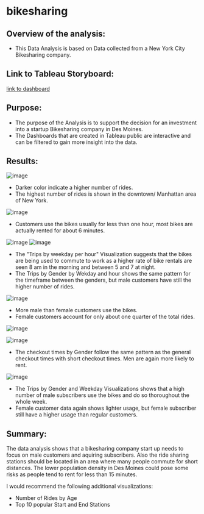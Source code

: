 # bikesharing

## Overview of the analysis: 

 - This Data Analysis is based on Data collected from a New York City Bikesharing company.


## Link to Tableau Storyboard:
[link to dashboard](https://public.tableau.com/app/profile/cathleen.mai/viz/TableauChallengeModule14/Story1?publish=yes)

## Purpose:

- The purpose of the Analysis is to support the decision for an investment into a startup Bikesharing company in Des Moines.  
- The Dashboards that are created in Tableau public are interactive and can be filtered to gain more insight into the data.

## Results: 

![image](https://user-images.githubusercontent.com/91682586/150451946-203bc943-56bd-4e27-9122-5c9aeb3bb5e7.png)

 - Darker color indicate a higher number of rides.
 - The highest number of rides is shown in the downtown/ Manhattan area of New York. 

![image](https://user-images.githubusercontent.com/91682586/150452169-e5416b22-446e-4283-9c74-aa33f43f2243.png) 


 - Customers use the bikes usually for less than one hour, most bikes are actually rented for about 6 minutes.

![image](https://user-images.githubusercontent.com/91682586/150454816-c7e336d4-1c83-4204-aa63-8cd8d687ba0b.png)
![image](https://user-images.githubusercontent.com/91682586/150648895-9f477e3a-73b3-46a1-a288-543574823e4e.png)

 - The "Trips by weekday per hour" Visualization suggests that the bikes are being used to commute to work as a higher rate of bike rentals are seen 8 am in the morning and  between 5 and 7 at night. 
 - The Trips by Gender by Wekday and hour shows the same pattern for the timeframe between the genders, but male customers have still the higher number of rides. 

![image](https://user-images.githubusercontent.com/91682586/150452696-1f995e6a-dfb6-48c8-bfb2-27f953181005.png)

 - More male than female customers use the bikes.
 - Female customers account for only about one quarter of the total rides.

![image](https://user-images.githubusercontent.com/91682586/150456722-2365a9f8-7d09-492f-b784-9dee3e3b6ea6.png)

![image](https://user-images.githubusercontent.com/91682586/150452859-26badca0-c2d5-4999-9b34-341fa1c4bd2d.png)

- The checkout times by Gender follow the same pattern as the general checkout times with short checkout times. Men are again more likely to rent.

 ![image](https://user-images.githubusercontent.com/91682586/150455237-92c61394-2673-481b-ba79-08abfdbec2a0.png)

 - The Trips by Gender and Weekday Visualizations shows that a high number of male subscribers use the bikes and do so thoroughout the whole week.
 - Female customer data again shows lighter usage, but female subscriber still have a higher usage than regular customers. 
 
## Summary: 

The data analysis shows that a bikesharing company start up needs to focus on male customers and aquiring subscribers.
Also the ride sharing stations should be located in an area where many people commute for short distances.
The lower population density in Des Moines could pose some risks as people tend to rent for less than 15 minutes. 

I would recommend the following additional visualizations:
 - Number of Rides by Age
 - Top 10 popular Start and End Stations





